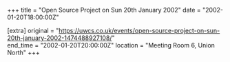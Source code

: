 +++
title = "Open Source Project on Sun 20th January 2002"
date = "2002-01-20T18:00:00Z"

[extra]
original = "https://uwcs.co.uk/events/open-source-project-on-sun-20th-january-2002-1474488927108/"    
end_time = "2002-01-20T20:00:00Z"
location = "Meeting Room 6, Union North"
+++



